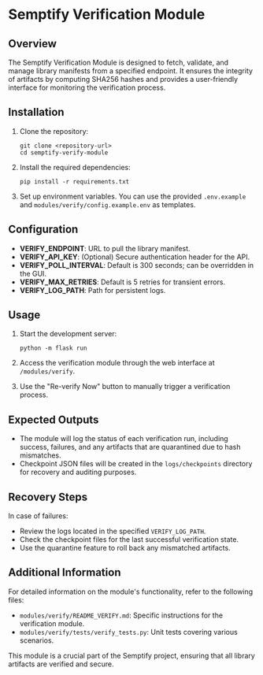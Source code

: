 # Semptify Verification Module

## Overview
The Semptify Verification Module is designed to fetch, validate, and manage library manifests from a specified endpoint. It ensures the integrity of artifacts by computing SHA256 hashes and provides a user-friendly interface for monitoring the verification process.

## Installation
1. Clone the repository:
   ```
   git clone <repository-url>
   cd semptify-verify-module
   ```

2. Install the required dependencies:
   ```
   pip install -r requirements.txt
   ```

3. Set up environment variables. You can use the provided `.env.example` and `modules/verify/config.example.env` as templates.

## Configuration
- **VERIFY_ENDPOINT**: URL to pull the library manifest.
- **VERIFY_API_KEY**: (Optional) Secure authentication header for the API.
- **VERIFY_POLL_INTERVAL**: Default is 300 seconds; can be overridden in the GUI.
- **VERIFY_MAX_RETRIES**: Default is 5 retries for transient errors.
- **VERIFY_LOG_PATH**: Path for persistent logs.

## Usage
1. Start the development server:
   ```
   python -m flask run
   ```

2. Access the verification module through the web interface at `/modules/verify`.

3. Use the "Re-verify Now" button to manually trigger a verification process.

## Expected Outputs
- The module will log the status of each verification run, including success, failures, and any artifacts that are quarantined due to hash mismatches.
- Checkpoint JSON files will be created in the `logs/checkpoints` directory for recovery and auditing purposes.

## Recovery Steps
In case of failures:
- Review the logs located in the specified `VERIFY_LOG_PATH`.
- Check the checkpoint files for the last successful verification state.
- Use the quarantine feature to roll back any mismatched artifacts.

## Additional Information
For detailed information on the module's functionality, refer to the following files:
- `modules/verify/README_VERIFY.md`: Specific instructions for the verification module.
- `modules/verify/tests/verify_tests.py`: Unit tests covering various scenarios.

This module is a crucial part of the Semptify project, ensuring that all library artifacts are verified and secure.
